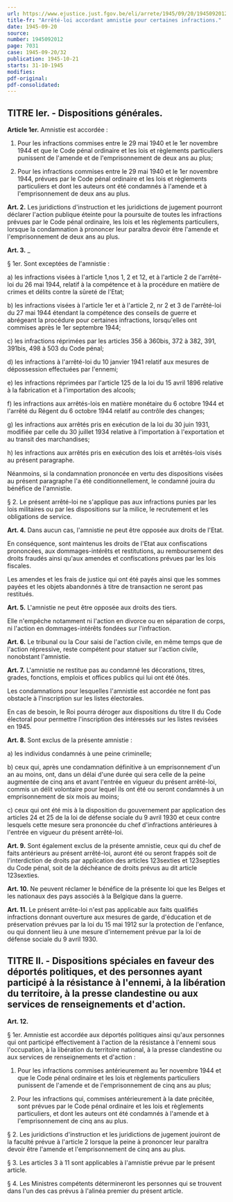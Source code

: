 ```yaml
---
url: https://www.ejustice.just.fgov.be/eli/arrete/1945/09/20/1945092012/justel
title-fr: "Arrêté-loi accordant amnistie pour certaines infractions."
date: 1945-09-20
source:
number: 1945092012
page: 7031
case: 1945-09-20/32
publication: 1945-10-21
starts: 31-10-1945
modifies:
pdf-original:
pdf-consolidated:
---
```


## TITRE Ier. - Dispositions générales.

**Article 1er.** Amnistie est accordée :

1. Pour les infractions commises entre le 29 mai 1940 et le 1er novembre 1944 et que le Code pénal ordinaire et les lois et règlements particuliers punissent de l'amende et de l'emprisonnement de deux ans au plus;

2. Pour les infractions commises entre le 29 mai 1940 et le 1er novembre 1944, prévues par le Code pénal ordinaire et les lois et règlements particuliers et dont les auteurs ont été condamnés à l'amende et à l'emprisonnement de deux ans au plus.

**Art. 2.** Les juridictions d'instruction et les juridictions de jugement pourront déclarer l'action publique éteinte pour la poursuite de toutes les infractions prévues par le Code pénal ordinaire, les lois et les règlements particuliers, lorsque la condamnation à prononcer leur paraîtra devoir être l'amende et l'emprisonnement de deux ans au plus.

**Art. 3.** _

§ 1er. Sont exceptées de l'amnistie :

   a) les infractions visées à l'article 1,nos 1, 2 et 12, et à l'article 2 de l'arrêté-loi du 26 mai 1944, relatif à la compétence et à la procédure en matière de crimes et délits contre la sûreté de l'Etat;

   b) les infractions visées à l'article 1er et à l'article 2, nr 2 et 3 de l'arrêté-loi du 27 mai 1944 étendant la compétence des conseils de guerre et abrégeant la procédure pour certaines infractions, lorsqu'elles ont commises après le 1er septembre 1944;

   c) les infractions réprimées par les articles 356 à 360bis, 372 à 382, 391, 391bis, 498 à 503 du Code pénal;

   d) les infractions à l'arrêté-loi du 10 janvier 1941 relatif aux mesures de dépossession effectuées par l'ennemi;

   e) les infractions réprimées par l'article 125 de la loi du 15 avril 1896 relative à la fabrication et à l'importation des alcools;

   f) les infractions aux arrêtés-lois en matière monétaire du 6 octobre 1944 et l'arrêté du Régent du 6 octobre 1944 relatif au contrôle des changes;

   g) les infractions aux arrêtés pris en exécution de la loi du 30 juin 1931, modifiée par celle du 30 juillet 1934 relative à l'importation à l'exportation et au transit des marchandises;

   h) les infractions aux arrêtés pris en exécution des lois et arrêtés-lois visés au présent paragraphe.

Néanmoins, si la condamnation prononcée en vertu des dispositions visées au présent paragraphe l'a été conditionnellement, le condamné jouira du bénéfice de l'amnistie.

§ 2. Le présent arrêté-loi ne s'applique pas aux infractions punies par les lois militaires ou par les dispositions sur la milice, le recrutement et les obligations de service.

**Art. 4.** Dans aucun cas, l'amnistie ne peut être opposée aux droits de l'Etat.

En conséquence, sont maintenus les droits de l'Etat aux confiscations prononcées, aux dommages-intérêts et restitutions, au remboursement des droits fraudés ainsi qu'aux amendes et confiscations prévues par les lois fiscales.

Les amendes et les frais de justice qui ont été payés ainsi que les sommes payées et les objets abandonnés à titre de transaction ne seront pas restitués.

**Art. 5.** L'amnistie ne peut être opposée aux droits des tiers.

Elle n'empêche notamment ni l'action en divorce ou en séparation de corps, ni l'action en dommages-intérêts fondées sur l'infraction.

**Art. 6.** Le tribunal ou la Cour saisi de l'action civile, en même temps que de l'action répressive, reste compétent pour statuer sur l'action civile, nonobstant l'amnistie.

**Art. 7.** L'amnistie ne restitue pas au condamné les décorations, titres, grades, fonctions, emplois et offices publics qui lui ont été ôtés.

Les condamnations pour lesquelles l'amnistie est accordée ne font pas obstacle à l'inscription sur les listes électorales.

En cas de besoin, le Roi pourra déroger aux dispositions du titre II du Code électoral pour permettre l'inscription des intéressés sur les listes revisées en 1945.

**Art. 8.** Sont exclus de la présente amnistie :

   a) les individus condamnés à une peine criminelle;

   b) ceux qui, après une condamnation définitive à un emprisonnement d'un an au moins, ont, dans un délai d'une durée qui sera celle de la peine augmentée de cinq ans et avant l'entrée en vigueur du présent arrêté-loi, commis un délit volontaire pour lequel ils ont été ou seront condamnés à un emprisonnement de six mois au moins;

   c) ceux qui ont été mis à la disposition du gouvernement par application des articles 24 et 25 de la loi de défense sociale du 9 avril 1930 et ceux contre lesquels cette mesure sera prononcée du chef d'infractions antérieures à l'entrée en vigueur du présent arrêté-loi.

**Art. 9.** Sont également exclus de la présente amnistie, ceux qui du chef de faits antérieurs au présent arrêté-loi, auront été ou seront frappés soit de l'interdiction de droits par application des articles 123sexties et 123septies du Code pénal, soit de la déchéance de droits prévus au dit article 123sexties.

**Art. 10.** Ne peuvent réclamer le bénéfice de la présente loi que les Belges et les nationaux des pays associés à la Belgique dans la guerre.

**Art. 11.** Le présent arrête-loi n'est pas applicable aux faits qualifiés infractions donnant ouverture aux mesures de garde, d'éducation et de préservation prévues par la loi du 15 mai 1912 sur la protection de l'enfance, ou qui donnent lieu à une mesure d'internement prévue par la loi de défense sociale du 9 avril 1930.

## TITRE II. - Dispositions spéciales en faveur des déportés politiques, et des personnes ayant participé à la résistance à l'ennemi, à la libération du territoire, à la presse clandestine ou aux services de renseignements et d'action.

**Art. 12.**

§ 1er. Amnistie est accordée aux déportés politiques ainsi qu'aux personnes qui ont participé effectivement à l'action de la résistance à l'ennemi sous l'occupation, à la libération du territoire national, à la presse clandestine ou aux services de renseignements et d'action :

1. Pour les infractions commises antérieurement au 1er novembre 1944 et que le Code pénal ordinaire et les lois et règlements particuliers punissent de l'amende et de l'emprisonnement de cinq ans au plus;

2. Pour les infractions qui, commises antérieurement à la date précitée, sont prévues par le Code pénal ordinaire et les lois et règlements particuliers, et dont les auteurs ont été condamnés à l'amende et à l'emprisonnement de cinq ans au plus.

§ 2. Les juridictions d'instruction et les juridictions de jugement jouiront de la faculté prévue à l'article 2 lorsque la peine à prononcer leur paraîtra devoir être l'amende et l'emprisonnement de cinq ans au plus.

§ 3. Les articles 3 à 11 sont applicables à l'amnistie prévue par le présent article.

§ 4. Les Ministres compétents détermineront les personnes qui se trouvent dans l'un des cas prévus à l'alinéa premier du présent article.
